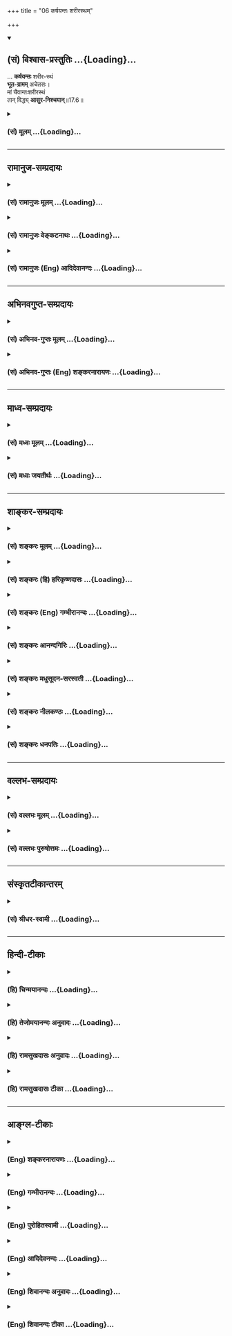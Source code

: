 +++
title = "06 कर्षयन्तः शरीरस्थम्"

+++
<div class="js_include" newlevelforh1="2" title="(सं) विश्वास-प्रस्तुतिः" unfilled url="/purANam_vaiShNavam/mahAbhAratam/06-bhIShma-parva/03-bhagavad-gItA-parva/saMskRtam/vishvAsa-prastutiH/17_shraddhA-traya-vibhA/06_karShayantaH_shar.md">
<details open><summary><h2>(सं) विश्वास-प्रस्तुतिः ...{Loading}...</h2></summary>

… **कर्षयन्तः** शरीर-स्थं  
**भूत-ग्रामम्** अचेतसः।  
मां चैवान्तःशरीरस्थं  
तान् विद्ध्य् **आसुर-निश्चयान्**॥17.6॥
</details>
</div>
<div class="js_include collapsed" newlevelforh1="3" title="(सं) मूलम्" unfilled url="/purANam_vaiShNavam/mahAbhAratam/06-bhIShma-parva/03-bhagavad-gItA-parva/saMskRtam/mUlam/17_shraddhA-traya-vibhA/06_karShayantaH_shar.md">
<details><summary><h3>(सं) मूलम् ...{Loading}...</h3></summary>

कर्षयन्तः शरीरस्थं भूतग्राममचेतसः।  
मां चैवान्तःशरीरस्थं तान्विद्ध्यासुरनिश्चयान्।।17.6।।
</details>
</div>


_________________
## रामानुज-सम्प्रदायः
<div class="js_include collapsed" newlevelforh1="3" title="(सं) रामानुजः मूलम्" unfilled url="/purANam_vaiShNavam/mahAbhAratam/06-bhIShma-parva/03-bhagavad-gItA-parva/saMskRtam/rAmAnujaH/mUlam/17_shraddhA-traya-vibhA/06_karShayantaH_shar.md">
<details><summary><h3>(सं) रामानुजः मूलम् ...{Loading}...</h3></summary>

।।17.6।।**अशास्त्रविहितम्** अति **घोरम्** अपि **तपो ये जनाः तप्यन्ते;**
प्रदर्शनार्थम् इदम्; अशास्त्रविहितं बह्वायासं यागादिकं ये कुर्वते; **ते
दम्भाहङ्कारसंयुक्ताः कामरागबलान्विताः शरीरस्थं** पृथिव्यादिभूतसमूहं
**कर्शयन्तो** मदंशभूतं जीवं **च अन्तःशरीरस्थं** कर्शयन्तो ये तप्यन्ते
यागादिकं च कुर्वते; **तान् आसुरनिश्चयान् विद्धि।  
  
असुराणां निश्चयः आसुरो निश्चयः; असुरा हि मदाज्ञाविपरीतकारिणः
मदाज्ञाविपरीतकारित्वात् तेषां सुखलवसम्बन्धो न विद्यते। अपि तु
अनर्थव्राते पतन्ति इति पूर्वम् एव उक्तम्। पतन्ति नरकेऽशुचौ (गीता 16।16)
इति।  
  
अथ प्रकृतम् एव शास्त्रीयेषु यज्ञादिषु गुणतो विशेषं प्रपञ्चयति तत्र अपि
आहारमूलत्वात् सत्त्वादिवृद्धेः; आहारत्रैविध्यं प्रथमम् उच्यते। अन्नमयं हि
सोम्य मनः (छा॰ उ॰ 6।5।4) आहारशुद्धौ सत्त्वशुद्धिः (छा॰ उ॰ 7।26।2) इति हि
श्रूयते।**

</details>
</div>
<div class="js_include collapsed" newlevelforh1="3" title="(सं) रामानुजः वेङ्कटनाथः" unfilled url="/purANam_vaiShNavam/mahAbhAratam/06-bhIShma-parva/03-bhagavad-gItA-parva/saMskRtam/rAmAnujaH/venkaTanAthaH/17_shraddhA-traya-vibhA/06_karShayantaH_shar.md">
<details><summary><h3>(सं) रामानुजः वेङ्कटनाथः ...{Loading}...</h3></summary>

।। 17.6एवमर्थात्प्रश्नस्य निषेधः कृतः अथ कण्ठोक्त्येत्यभिप्रायेणाऽऽह --
एवमिति। न स सिद्धिम् \[16।23\] इत्यादिप्रागुक्तस्मारणायन कश्चिदपि सुखलव
इत्युक्तम्। अपित्वनर्थ एवेत्यनेन पूर्वोक्तनरकपतनस्मारणम्।
प्रश्नवाक्यगतश्रद्धान्वितत्वानुभाषणविवक्षया तत्कार्यातिप्रयासज्ञापनपरो
घोरशब्द इत्यभिप्रायेणाऽऽहअतिघोरमपीति। ननुयजन्ते श्रद्धयाऽन्विताः
\[9।23\] इति यागविषये प्रश्ने तप्यन्त इति तपसोत्तरं कथं सङ्गच्छते
इत्यत्राऽऽहप्रदर्शनार्थमिदमिति। सङ्ग्राहकाकारं दर्शयन्
फलितमाहअशास्त्रविहितमिति। वेदबाह्यागमोक्तं
वैदिकमप्यनधिकारिभिर्देशकालद्रव्यक्रियादिनियमानादरेणायथानुष्ठितं
चाशास्त्रविहितम्।
दारुणपर्यायघोरशब्दाभिप्रेतमाहबह्वायासमिति। यागादिकमित्यनेन प्रश्नेऽपि
यागग्रहणं प्रदर्शनार्थमिति ज्ञापितम्। अत एव हि
प्रश्नोत्तरयोरेकविषयत्वम्। शास्त्रैरचोदितानां चोदकान्तरमुच्यते --
दम्भाहङ्कारसंयुक्ता इत्यादिना। बलमत्र कामरागयुक्तत्वादसात्त्विकम्। बलं
बलवतां चाहं कामरागविवर्जितम् \[7।11\] इति हि प्रागुक्तम्। न केवलं परत्र
नरकम् अपित्विहापि कायकर्शनमित्यभिप्रायेण
शरीरस्थभूतसमूहकर्शनोक्तिः। अन्तर्याम्यमृतः \[बृ.उ.3।7।3 -- 23\]
अनश्नन्नन्यो अभिचाकशीति \[मुं.उ.3।1।1\]न स्थानतोऽपि परस्योभयलिङ्गं
सर्वत्र हि \[ब्र.सू.3।2।11\] इत्यादिभिः परमात्मनः स्वरूपतो धर्मतो वा
कर्शनासम्भवात्। सम्भवे च शास्त्रविहितोपवासादिभिरपि प्रसङ्गाच्छरीरकर्शनेन
च शरीरिणां क्षेत्रज्ञानां ज्ञानसुखादिसङ्कोचरूपस्य कर्शनस्य
श्रुतिस्मृतिलोकसिद्धत्वात्अन्तश्शरीरस्थम् इत्यनेन
शरीरावच्छिन्नक्षेत्रज्ञत्वसूचनात्क्षेत्रज्ञं चापि मां विद्धि
\[13।3\]ममैवांशः \[15।7\] इति प्रागुक्तप्रक्रियया
सर्वशरीरकपरमात्मविशेषणांशभूतजीवविवक्षयाऽत्र मामिति निर्देश
इत्याहमदंशभूतं जीवमिति। मच्छरीरभूतजीवपीडनं मत्पीडनतुल्यमिति
दोषातिशयसूचनार्थोऽयमुपचारः। शास्त्रोल्लङ्घनेनात्मपीडनरूपमपि
पापमेषामायातमित्यभिप्रायः। यज्ञस्य स्वतो
याज्यभावनत्वाच्छास्त्रीयप्रकारविरहेऽपि नात्यन्तविकलता तपसस्तु स्वतः
सर्वकर्शनतया शास्त्रीयप्रकाराभावे भावनत्वं न स्यादिति हैतुकप्रायाणां
विभागं प्रतिक्षेप्तुमाहयागादिकं चेति। आसुरो निश्चयो येषां
तेऽत्रासुरनिश्चयाः तत्र तद्धितस्येह सम्बन्धमात्रपरतामाहअसुराणामिति।
तदभिप्रेतनिश्चयस्य विशेषं व्यञ्जयितुमाहअसुराहीति। आसुरनिश्चयत्वख्यापनं
प्रागुक्तानर्थपर्यवसानप्रकाशनायेत्याहमदाज्ञाविपरीतकारित्वादिति। आसुरनिश्चयान्
इत्येतावता कथमयमर्थः सिद्ध्येत् इत्यत्राऽऽह -- पूर्वमेवेति। ,

</details>
</div>
<div class="js_include collapsed" newlevelforh1="3" title="(सं) रामानुजः (Eng) आदिदेवानन्दः" unfilled url="/purANam_vaiShNavam/mahAbhAratam/06-bhIShma-parva/03-bhagavad-gItA-parva/saMskRtam/rAmAnujaH/english/AdidevAnandaH/17_shraddhA-traya-vibhA/06_karShayantaH_shar.md">
<details><summary><h3>(सं) रामानुजः (Eng) आदिदेवानन्दः ...{Loading}...</h3></summary>

17.5 - 17.6 'Those men who perform terrible pernances not enjoined by the Sastras' - this is illustrative of sacrifices etc., of a similar nature. Those who perform sacrifices, etc., sacrifices which are not enjoined by the Sastras and demand much exertion, those who are possessed of 'ostentation and conceit and are goaded by sensual desire,
attachment and passion' - they torture the group of elements such as earth etc., in their bodies. They also torture the individual self which is a part of Myself and is within their bodies. Those who perform such sacrifices etc., know them to be demoniacal in their resolves. The resolve of demons is demoniac resolve. The demons are those who act contrary to My ;ndments. Since they act contrary to My ;ndments, they do not have even a iota of joy, but as stated earlier, they fall a prey to a multitude of calamities. 'They fall into a foul Naraka' (16.16). Now,
Sri Krsna, resuming the subject, details the differences according to the Gunas with reference to sacrifice, etc., enjoined by the Sastras. To begin with, he describes three kinds of food, since the growth of Sattva etc., has its source in food, as Srutis declare thus: 'For my dear, the mind consists of food' (Cha. U., 6.5.4) and 'when the food is pure, the man becomes pure' (Cha. U., 7.26.2).

</details>
</div>


_________________
## अभिनवगुप्त-सम्प्रदायः
<div class="js_include collapsed" newlevelforh1="3" title="(सं) अभिनव-गुप्तः मूलम्" unfilled url="/purANam_vaiShNavam/mahAbhAratam/06-bhIShma-parva/03-bhagavad-gItA-parva/saMskRtam/abhinava-guptaH/mUlam/17_shraddhA-traya-vibhA/06_karShayantaH_shar.md">
<details><summary><h3>(सं) अभिनव-गुप्तः मूलम् ...{Loading}...</h3></summary>

।।17.4 -- 17.6।। यजन्त इत्यादि आसुरनिश्चयानित्यन्तम्। अचेतनम्
अविवेकित्त्वात्। मां च कर्शयन्तः शास्त्रार्थननुष्ठानात्। अत एव ते
स्वबुद्धिविरचितां +++(N स्वबुद्धिविचारिताम् )+++ तपश्चर्यां कुर्वणाः प्रत्युत
तामसाः।

</details>
</div>
<div class="js_include collapsed" newlevelforh1="3" title="(सं) अभिनव-गुप्तः (Eng) शङ्करनारायणः" unfilled url="/purANam_vaiShNavam/mahAbhAratam/06-bhIShma-parva/03-bhagavad-gItA-parva/saMskRtam/abhinava-guptaH/english/shankaranArAyaNaH/17_shraddhA-traya-vibhA/06_karShayantaH_shar.md">
<details><summary><h3>(सं) अभिनव-गुप्तः (Eng) शङ्करनारायणः ...{Loading}...</h3></summary>

17.4-6 Yajante etc., upto asura-niscayan. Unintelligently : i.e. due to
their lack of discrimination. Emaciating Me too : Because they do not
follow the purport of the scriptures. That is why they undertake
practising austerities invented by their own intellect and they are
rather men of the Tamas (Strand). Like faith, the food also is of three
types, differentiated by the Sattva etc., so are the sacrifice,
austerity and charity. That is being detailed as :

</details>
</div>


_________________
## माध्व-सम्प्रदायः
<div class="js_include collapsed" newlevelforh1="3" title="(सं) मध्वः मूलम्" unfilled url="/purANam_vaiShNavam/mahAbhAratam/06-bhIShma-parva/03-bhagavad-gItA-parva/saMskRtam/madhvaH/mUlam/17_shraddhA-traya-vibhA/06_karShayantaH_shar.md">
<details><summary><h3>(सं) मध्वः मूलम् ...{Loading}...</h3></summary>

।।17.6।। भगवत्कर्शनं नामाल्पदृष्टिरेव यो वै महान्तं परमं पुमांसं नैवं
द्रष्टा कर्शकः सोऽतिपापी इत्यनभिम्लानश्रुतिः। आसुरो निश्चयो येषां त
आसुरनिश्चयाः। देवास्तु सात्त्विकाः प्रोक्ता दैत्या राजसतामसाः
इत्याग्निवेश्यश्रुतिः।

</details>
</div>
<div class="js_include collapsed" newlevelforh1="3" title="(सं) मध्वः जयतीर्थः" unfilled url="/purANam_vaiShNavam/mahAbhAratam/06-bhIShma-parva/03-bhagavad-gItA-parva/saMskRtam/madhvaH/jayatIrthaH/17_shraddhA-traya-vibhA/06_karShayantaH_shar.md">
<details><summary><h3>(सं) मध्वः जयतीर्थः ...{Loading}...</h3></summary>

।।17.6।। ननु निर्विकारस्य भगवतः कथं मां चैवान्तश्शरीरस्थं कर्शयन्तः इति
कर्शनमुच्यत इत्यत आह -- **भगवदि**ति। प्रातिपदिकाद्धात्वर्थे बहुलम् इति
वचनात् दृष्टिरपि णेरर्थ इति भावः। मां चैव जीवरूपेणान्तश्शरीरस्थमिति
व्याख्यानं तु सम्यग्व्याख्यानेनैव परास्तम् जीवरूपत्वदर्शनस्यैव
कृशीकरणत्वात्। मदनुशासनाकरणमेव मत्कर्शनमिति
व्याख्याननिरासार्थमेवेत्युक्तं अशाब्दत्वात्। उक्तव्याख्याने
श्रुतिसम्मतिं चाह -- **य** इति। नैवं महत्त्वविरुद्धम्। द्रष्टेति
तृन्नन्तम्। कर्शकस्तस्योच्यत इति शेषः। कर्मधारयत्वशङ्कानिरासार्थमाह --
**आसुर** इति। निश्चयः श्रद्धा। कर्मधारयपक्षे हि सामानाधिकरण्यं गौणमिति
कल्प्यम् मत्वर्थीयप्रत्ययो वा तथा च गौरवमिति भावः। ननु
प्रकरणात्तामसनिश्चयानिति वक्तव्यम्; आसुरनिश्चयानिति कथमुक्तं इत्यत आह --
**देवास्त्वि**ति। सात्त्विका देवाः देवपर्यायवाच्याः प्रोक्ताः।
राजसास्तामसाश्च दैत्याः दैत्यपर्यायवाच्याः प्रोक्ता इत्यर्थः।

</details>
</div>


_________________
## शाङ्कर-सम्प्रदायः
<div class="js_include collapsed" newlevelforh1="3" title="(सं) शङ्करः मूलम्" unfilled url="/purANam_vaiShNavam/mahAbhAratam/06-bhIShma-parva/03-bhagavad-gItA-parva/saMskRtam/shankaraH/mUlam/17_shraddhA-traya-vibhA/06_karShayantaH_shar.md">
<details><summary><h3>(सं) शङ्करः मूलम् ...{Loading}...</h3></summary>

।।17.6।। --,**कर्शयन्तः** कृशीकुर्वन्तः **शरीरस्थं भूतग्रामं**
करणसमुदायम् **अचेतसः** अविवेकिनः **मां चैव**
तत्कर्मबुद्धिसाक्षिभूतम्,**अन्तःशरीरस्थं** नारायणं कर्शयन्तः;
मदनुशासनाकरणमेव मत्कर्शनम्; **तान् विद्धि आसुरनिश्चयान्** आसुरो निश्चयो
येषां ते आसुरनिश्चयाः तान् परिहरणार्थं विद्धि इति उपदेशः।। आहाराणां च
रस्यस्निग्धादिवर्गत्रयरूपेण भिन्नानां यथाक्रमं
सात्त्विकराजसतामसपुरुषप्रियत्वदर्शनम् इह क्रियते रस्यस्निग्धादिषु
आहारविशेषेषु आत्मनः प्रीत्यतिरेकेण लिङ्गेन सात्त्विकत्वं राजसत्वं
तामसत्वं च बुद्ध्वा रजस्तमोलिङ्गानाम् आहाराणां परिवर्जनार्थं
सत्त्वलिङ्गानां च उपादानार्थम्। तथा यज्ञादीनामपि सत्त्वादिगुणभेदेन
त्रिविधत्वप्रतिपादनम् इह राजसतामसान् बुद्ध्वा कथं नु नाम परित्यजेत्;
सात्त्विकानेव अनुतिष्ठेत् इत्येवमर्थम्। आह --,

</details>
</div>
<div class="js_include collapsed" newlevelforh1="3" title="(सं) शङ्करः (हि) हरिकृष्णदासः" unfilled url="/purANam_vaiShNavam/mahAbhAratam/06-bhIShma-parva/03-bhagavad-gItA-parva/saMskRtam/shankaraH/hindI/harikRShNadAsaH/17_shraddhA-traya-vibhA/06_karShayantaH_shar.md">
<details><summary><h3>(सं) शङ्करः (हि) हरिकृष्णदासः ...{Loading}...</h3></summary>

।।17.6।। वे अविवेकी मनुष्य; शरीरमें स्थित इन्द्रियादि करणोंके रूपमें
परिणत भूतसमुदायको और शरीरके भीतर अन्तरात्मारूपसे स्थित; उनके कर्म और
बुद्धिके साक्षी; मुझ ईश्वरको भी; कृश ( तंग ) करते हुए -- मेरी आज्ञाको न
मानना ही मुझे कृश करना है; इस प्रकार मुझे कृश करते हुए ( घोर तप करते हैं
) उनको तू आसुरी निश्चयवाले जान। जिनका असुरोंकासा निश्चय हो; वे आसुरी
निश्चयवाले कहलाते हैं। उनका सङ्ग त्याग करनेके लिये तू उनको जान; यह उपदेश
है।

</details>
</div>
<div class="js_include collapsed" newlevelforh1="3" title="(सं) शङ्करः (Eng) गम्भीरानन्दः" unfilled url="/purANam_vaiShNavam/mahAbhAratam/06-bhIShma-parva/03-bhagavad-gItA-parva/saMskRtam/shankaraH/english/gambhIrAnandaH/17_shraddhA-traya-vibhA/06_karShayantaH_shar.md">
<details><summary><h3>(सं) शङ्करः (Eng) गम्भीरानन्दः ...{Loading}...</h3></summary>

17.6 (And who,) acetasah, being non-discriminating; karsayantah,
torture; bhuta-gramam, all the organs; sarirastham, in the body, ca, as
also; torture eva, even; mam, Me; antah-sarira-stham, who reside in the
body as the witness of its actions and intellect-non-adherence to My
injunctions itself is 'torturing Me'; viddhi, know; tan, them;
asura-niscayan, as possessed of demoniacal convictions. Know them so
that they may be avoided. This is an instruction. The liking of persons
possessing the alities of sattva, rajas and tamas for foods that are
divided into three groups, viz succulent, oleaginous, etc., is
respectively being shown here so that, by knowing the presence of the
alities of sattva, rajas and tamas (in oneself) from the indications of
the degree of one's preference for particular foods as are succulent,
oleaginous, etc., one may avoid foods having the characteristics of
rajas and tamas, and accept food with the characteristics of sattva.
Similarly, sacrifices etc. also are being explained here under three
categories according to the distinguishing ality of sattva etc. So that
one may reject those known to be born of rajas and tamas, and undertake
only those born of sattva.

</details>
</div>
<div class="js_include collapsed" newlevelforh1="3" title="(सं) शङ्करः आनन्दगिरिः" unfilled url="/purANam_vaiShNavam/mahAbhAratam/06-bhIShma-parva/03-bhagavad-gItA-parva/saMskRtam/shankaraH/AnandagiriH/17_shraddhA-traya-vibhA/06_karShayantaH_shar.md">
<details><summary><h3>(सं) शङ्करः आनन्दगिरिः ...{Loading}...</h3></summary>

।।17.6।। रजोनिष्ठान्प्राधान्येन प्रदर्श्य तमोनिष्ठान्प्राधान्येन दर्शयति
-- **कर्शयन्त इति।** कथं शरीरादिसाक्षिणमीश्वरं प्रति कृशीकरणं प्राणिनां
प्रकल्प्यते तत्राह -- **मदनुशासनेति।** तेषां विपर्यासनिश्चयवतां
परिज्ञानं कुत्रोपयुज्यते तत्राह -- **परिहरणार्थमिति।**

</details>
</div>
<div class="js_include collapsed" newlevelforh1="3" title="(सं) शङ्करः मधुसूदन-सरस्वती" unfilled url="/purANam_vaiShNavam/mahAbhAratam/06-bhIShma-parva/03-bhagavad-gItA-parva/saMskRtam/shankaraH/madhusUdana-sarasvatI/17_shraddhA-traya-vibhA/06_karShayantaH_shar.md">
<details><summary><h3>(सं) शङ्करः मधुसूदन-सरस्वती ...{Loading}...</h3></summary>

।।17.5 -- 17.6।। एवमनादृतशास्त्राणां सत्त्वादिनिष्ठा कार्यतो निर्णीता।
तत्र केचिद्राजसतामसा अपि प्राग्भवीयपुण्यपरिपाकात्सात्त्विका भूत्वा
शास्त्रीयसाधनेऽधिक्रियन्ते। ये तु दुराग्रहेण
दुर्दैवपरिपाकप्राप्तदुर्जनसङ्गादिदोषेण च राजसतामसतां न मुञ्चन्ति ते
शास्त्रीयमार्गाद्भ्रष्टा असन्मार्गानुसरणेनेह लोके परत्र च दुःखभागिन
एवेत्याह द्वाभ्याम् -- अशास्त्रेत्यादिना। अशास्त्रविहितं शास्त्रेण वेदेन
प्रत्यक्षेणानुमितेन वा न विहितं अशास्त्रेण बुद्धाद्यागमेन बोधितं वा घोरं
परस्यात्मनः पीडाकरं तपस्तप्तशिलारोहणादि तप्यन्ते कुर्वन्ति ये जनाः।
दम्भो धार्मिकत्वख्यापनं; अहंकारोऽहमेव श्रेष्ठ इति दुरभिमानस्ताभ्यां
सम्यग्युक्ताः। योगस्य सम्यक्त्वमनायासेन योगजननासामर्थ्यं कामे
काम्यमानविषये यो रागस्तन्निमित्तं बलमत्युग्रदुःखसहनसामर्थ्यं
तेनान्विताः। कामो विषयेऽभिलाषः; रागः सदा तदभिनिविष्टत्वरूपोऽभिष्वङ्गः।
बलमवश्यमिदं साधयिष्यामीत्याग्रहस्तैरन्विता इति वा। अतएव च
बलवद्दुःखदर्शनेऽप्यनिवर्तमानाः कर्शयन्तः कृशीकुर्वन्तो वृथोपवासादिना
शरीरस्थं भूतग्रामं देहेन्द्रियसङ्घाताकारेण परिणतं पृथिव्यादिभूतसमुदायं
अचेतसो विवेकशून्याः मां चान्तःशरीरस्थं भोक्तृरूपेण स्थितं भोग्यस्य
शरीरस्य कृशीकरणेन कृशीकुर्वन्त एव मामन्तर्यामित्वेन शरीरान्तःस्थितं
बुद्धितद्वृत्तिसाक्षिभूतमीश्वरमाज्ञालङ्घनेन कर्शयन्त इति वा।
तानैहिकसर्वभोगविमुखान् परत्र चाधमगतिभागिनः
सर्वपुरुषार्थभ्रष्टानासुरनिश्चयानासुरो विपर्यासरूपो वेदार्थविरोधी
निश्चयो येषां तान् मनुष्यत्वेन
प्रतीयमानानप्यसुरकार्यकारित्वादसुरान्विद्धि जानीहि। परिहरणाय
निश्चयस्यासुरत्वात्तत्पूर्विकाणां
सर्वासामन्तःकरणवृत्तीनामासुरत्वमसुरत्वजातिरहितानां च मनुष्याणां
कर्मणैवासुरत्वात्तानसुरान्विद्धीति साक्षान्नोक्तमिति च द्रष्टव्यम्।

</details>
</div>
<div class="js_include collapsed" newlevelforh1="3" title="(सं) शङ्करः नीलकण्ठः" unfilled url="/purANam_vaiShNavam/mahAbhAratam/06-bhIShma-parva/03-bhagavad-gItA-parva/saMskRtam/shankaraH/nIlakaNThaH/17_shraddhA-traya-vibhA/06_karShayantaH_shar.md">
<details><summary><h3>(सं) शङ्करः नीलकण्ठः ...{Loading}...</h3></summary>

।।17.6।। कर्शयन्तः कृशं कुर्वन्तः। भूतग्रामं करणसमूहम्। अचेतसो मूढाः। मां
चान्तःशरीरस्थं भोक्तृरूपेण शरीरान्तःस्थं मां परमेश्वरं वा भोग्यस्य
शरीरस्य कृशीकरणेन मदाज्ञालङ्घनेन वा कृशीकुर्वन्तः
तान्विद्ध्यासुरनिश्चयान्।

</details>
</div>
<div class="js_include collapsed" newlevelforh1="3" title="(सं) शङ्करः धनपतिः" unfilled url="/purANam_vaiShNavam/mahAbhAratam/06-bhIShma-parva/03-bhagavad-gItA-parva/saMskRtam/shankaraH/dhanapatiH/17_shraddhA-traya-vibhA/06_karShayantaH_shar.md">
<details><summary><h3>(सं) शङ्करः धनपतिः ...{Loading}...</h3></summary>

।।17.6।। रजोनिष्टान्प्राधान्येन प्रदर्शय तमोनिष्टान्प्राधान्येन विशिनष्टि
-- कर्शयन्त इति। शरीरस्थं भूतग्रामं करणसमुदायरुपेण परिणतं कर्शयन्तः
कृशीकुर्वन्तः यतोऽचेतसोऽविवेकिनो मूढाः मां चैव
तत्कर्मबुद्धिसाक्षिभूतमन्तःशरीरस्थं कर्शयन्तो मदनुशासनातिक्रमणं
कुर्वन्तो भोक्तृरुपेणान्तःशरीरस्थम्। भोग्यस्य शरीरस्य कर्शनेन
कृशीकुर्वन्त इति तु भोग्यस्य कृशीकरणेनापि निरवयवस्य भोक्तुः वास्तवं
कार्श्यं न संभवतीत्यभिप्रेत्याचार्यैः नोक्तम्। य एवंविधास्तान् आसुरो
निश्चयो येषां ते आसुरनिश्चयाः तान्परिहरणार्थं विद्धि विजानीहीति
करुणानिधिर्भगवानुपदिशति।

</details>
</div>


_________________
## वल्लभ-सम्प्रदायः
<div class="js_include collapsed" newlevelforh1="3" title="(सं) वल्लभः मूलम्" unfilled url="/purANam_vaiShNavam/mahAbhAratam/06-bhIShma-parva/03-bhagavad-gItA-parva/saMskRtam/vallabhaH/mUlam/17_shraddhA-traya-vibhA/06_karShayantaH_shar.md">
<details><summary><h3>(सं) वल्लभः मूलम् ...{Loading}...</h3></summary>

।।17.6।। एवं च कर्षयन्त इति। कृशं कुर्वन्तो मां च
मदाज्ञोल्लङ्घनतोऽन्तश्शरीरस्थं अन्तर्यामिस्वरूपं कर्षयन्तो
विदूरयन्तस्तान्निश्चयेनासुरान्विद्धीति। परनिपात ऐच्छिकः। आसुरो निश्चयो
येषां तानिति वा।

</details>
</div>
<div class="js_include collapsed" newlevelforh1="3" title="(सं) वल्लभः पुरुषोत्तमः" unfilled url="/purANam_vaiShNavam/mahAbhAratam/06-bhIShma-parva/03-bhagavad-gItA-parva/saMskRtam/vallabhaH/puruShottamaH/17_shraddhA-traya-vibhA/06_karShayantaH_shar.md">
<details><summary><h3>(सं) वल्लभः पुरुषोत्तमः ...{Loading}...</h3></summary>

  
  
।।17.6।। किञ्च -- कर्षयन्त इति। भूतग्रामं पृथिव्यादिसमूहं शरीरस्थं
भगवत्क्रीडार्थमास्थितं देहे कर्षयन्तः भगवत्तोषादिरहितवृथोपवासादिभिः कृशं
कुर्वन्तः; अचेतसः ज्ञानशून्याः मां च स्वलीलार्थं प्रेरकत्वेन
अन्तश्शरीरस्थं शरीरमध्ये स्थितं भजनादिरूपमदाज्ञोल्लङ्घनेन मदंशं
कर्षयन्तः क्लेशयन्तः पूर्वोक्तरीत्या ये तपः कुर्वन्ति तान् आसुरनिश्चयान्
आसुरो मत्प्रतिपक्षरूपो निश्चयो येषां तादृशान् विद्धि जानीहि। एतेन ये
मत्सम्बन्धरहिततपस्यादिधर्मानपि कुर्वन्ति ते त्याज्या एवेति ज्ञापितम्।  
  

</details>
</div>


_________________
## संस्कृतटीकान्तरम्
<div class="js_include collapsed" newlevelforh1="3" title="(सं) श्रीधर-स्वामी" unfilled url="/purANam_vaiShNavam/mahAbhAratam/06-bhIShma-parva/03-bhagavad-gItA-parva/saMskRtam/shrIdhara-svAmI/17_shraddhA-traya-vibhA/06_karShayantaH_shar.md">
<details><summary><h3>(सं) श्रीधर-स्वामी ...{Loading}...</h3></summary>

।।17.6।। किंच **-- कर्शयन्त इति।** शरीरस्थं प्रारम्भकत्वेन देहे स्थितं
भूतानां पृथिव्यादीनां ग्रामं समूहं कर्शयन्तः वृथैवोपवासादिभिः कृशं
कुर्वन्तोऽचेतसोऽविवेकिनः मां च अन्तर्यामितया अन्तःशरीरस्थं देहमध्ये
स्थितं मदाज्ञालङ्घनेनैव कर्शयन्तः सन्त एवं ये तपश्चरन्ति
तानासुरनिश्चयानासुरोऽतिक्रूरो निश्चयो येषां तान् विद्धि।

</details>
</div>


_________________
## हिन्दी-टीकाः
<div class="js_include collapsed" newlevelforh1="3" title="(हि) चिन्मयानन्दः" unfilled url="/purANam_vaiShNavam/mahAbhAratam/06-bhIShma-parva/03-bhagavad-gItA-parva/hindI/chinmayAnandaH/17_shraddhA-traya-vibhA/06_karShayantaH_shar.md">
<details><summary><h3>(हि) चिन्मयानन्दः ...{Loading}...</h3></summary>

।।17.6।। साधक का अत्युत्साह केवल शारीरिक थकान और मानसिक अवसाद को ही
उत्पन्न कर सकता है। केवल धर्म के नाम पर अविवेकपूर्ण साधना करने से किसी
प्रकार का आध्यत्मिक विकास नहीं हो सकता। बहुसंख्यक साधकगण अपनी क्षमताओं
का दुरुपयोग करके व्यर्थ में कष्ट पाते हैं। इसलिए; भगवान् श्रीकृष्ण यहाँ
ऐसे अविवेकी साधकों का चित्रण कर उनकी मूढ़ साधना का उपहास करते हैं। यह
सत्य है कि शास्त्रों में स्थूलकाय अथवा देहासक्त व्यक्तियों के लिए कुछ
अवधि पर्यन्त शारीरिक तपाचरण की साधना का उपदेश दिया गया है; परन्तु उससे
यह निष्कर्ष निकालना त्रुटिपूर्ण होगा कि यह तप ही एकमात्र साधन है तथा
केवल उसी के अनुष्ठान से आन्तरिक विकास भी हो सकता है। तपश्चर्या भी
विवेकपूर्ण होनी चाहिए इसलिए धर्मशास्त्रों के विधानों के विरुद्ध उनका
आचरण नहीं करना चाहिए। कुछ लोग केवल प्रदर्शन के लिए तप करते हैं। दम्भ और
अहंकार से युक्त लोग वास्तविक तप के अधिकारी नहीं होते हैं। उसी प्रकार जिन
लोगों के मन में विषयों की कामना और आसक्ति दृढ़ होती है; वे भी मानसिक रूप
से तपश्चर्या के योग्य नहीं होते। यदि ऐसे लोग अपने तप के फलस्वरूप कुछ
शक्ति प्राप्त भी कर लेते हैं; तो भी अन्तकरण की अशुद्धि के कारण वे उन
शक्तियों का दुरुपयोग ही करते हैं। पुराणों में वर्णित हिरण्यकश्यपादि के
चरित्र इस तथ्य को प्रमाणित करते हैं। इस प्रकार शास्त्रविधि की उपेक्षा
करके तप करने वाले तपस्वी लोग आसुरी श्रेणी में ही गिने जाते हैं। ऐसे
अविवेकी जन घोर तप के द्वारा न केवल अपने शरीर को पीड़ा पहुँचाते हैं; वरन्
मुझ दिव्य अन्तर्यामी को भी कष्ट देते हैं। इसका आशय यह है कि ऐसे साधकों
के हृदय में आत्मचैतन्य अपने पूर्ण वैभव एवं सौन्दर्य के साथ व्यक्त नहीं
हो पाता। घोर कष्टदायक तप मूढ़ता का लक्षण है; जिसकी यहाँ निन्दा की गई है।
विवेकपूर्ण संयम तप कहलाता है; न कि निर्मम शारीरिक पीड़ा भगवान् आगे कहते
हैं

</details>
</div>
<div class="js_include collapsed" newlevelforh1="3" title="(हि) तेजोमयानन्दः अनुवादः" unfilled url="/purANam_vaiShNavam/mahAbhAratam/06-bhIShma-parva/03-bhagavad-gItA-parva/hindI/tejomayAnandaH/anuvAdaH/17_shraddhA-traya-vibhA/06_karShayantaH_shar.md">
<details><summary><h3>(हि) तेजोमयानन्दः अनुवादः ...{Loading}...</h3></summary>

।।17.6।। और शरीरस्थ भूतसमुदाय को तथा मुझ अन्तर्यामी को भी कृश करने वाले
अर्थात् कष्ट पहुँचाने वाले जो अविवेकी लोग हैं, उन्हें तुम आसुरी निश्चय
वाले जानो।।

</details>
</div>
<div class="js_include collapsed" newlevelforh1="3" title="(हि) रामसुखदासः अनुवादः" unfilled url="/purANam_vaiShNavam/mahAbhAratam/06-bhIShma-parva/03-bhagavad-gItA-parva/hindI/rAmasukhadAsaH/anuvAdaH/17_shraddhA-traya-vibhA/06_karShayantaH_shar.md">
<details><summary><h3>(हि) रामसुखदासः अनुवादः ...{Loading}...</h3></summary>

।।17.6।। जो मनुष्य शास्त्रविधिसे रहित घोर तप करते हैं; जो दम्भ और
अहङ्कारसे अच्छी तरह युक्त हैं; जो भोग-पदार्थ, आसक्ति और हठसे युक्त हैं;
जो शरीरमें स्थित पाँच भूतोंको अर्थात् पाञ्चभौतिक शरीरको तथा अन्तःकरणमें
स्थित मुझ परमात्माको भी कृश करनेवाले हैं उन अज्ञानियोंको तू आसुर
निश्चयवाले (आसुरी सम्पदावाले) समझ।

</details>
</div>
<div class="js_include collapsed" newlevelforh1="3" title="(हि) रामसुखदासः टीका" unfilled url="/purANam_vaiShNavam/mahAbhAratam/06-bhIShma-parva/03-bhagavad-gItA-parva/hindI/rAmasukhadAsaH/TIkA/17_shraddhA-traya-vibhA/06_karShayantaH_shar.md">
<details><summary><h3>(हि) रामसुखदासः टीका ...{Loading}...</h3></summary>

।।17.6।।***व्याख्या --***  **अशास्त्रविहितं घोरं तप्यन्ते ये तपो जनाः
--** शास्त्रमें जिसका विधान नहीं है; प्रत्युत निषेध है; ऐसे घोर तपको
करनेमें उनकी रुचि होती है अर्थात् उनकी रुचि सदा शास्त्रसे विपरीत ही होती
है। कारण कि तामसी बुद्धि (गीता 18। 32) होनेसे वे स्वयं तो शास्त्रोंको
जानते नहीं और दूसरा कोई बता भी दे तो वे न उसको मानना चाहते हैं तथा न
वैसा करना ही चाहते हैं।**दम्भाहंकारसंयुक्ताः --** उनके भीतर यह बात गहरी
बैठी हुई रहती है कि आज संसारमें जितने भजन; ध्यान; स्वाध्याय आदि करते
हैं; वे सब दम्भ करते हैं; दम्भके बिना दूसरा कुछ है ही नहीं। अतः वे खुद
भी दम्भ करते हैं। उनके भीतर अपनी बुद्धिमानीका; चतुराईका; जानकारीका
अभिमान रहता है कि हम बड़े जानकार आदमी हैं हम लोगोंको समझा सकते हैं; उनको
रास्तेपर ला सकते हैं हम शास्त्रोंकी बातें क्यों सुनें हम कोई कम जानते
हैं क्या हमारी बातें सुनो तो तुम्हारेको पता चले
आदिआदि।**कामरागबलान्विताः --** काम शब्द भोगपदार्थोंका वाचक है। उन
पदार्थोंमें रँग जाना; तल्लीन हो जाना; एकरस हो जाना राग है और उनको
प्राप्त करनेका अथवा उनको बनाये रखनेका जो हठ; दुराग्रह है; वह बल है। इनसे
वे सदा युक्त रहते हैं। उन आसुर स्वभाववाले लोगोंमें यह भाव रहता है कि
मनुष्यशरीर पाकर इन भोगोंको नहीं भोगा तो मनुष्यशरीर पशुकी तरह ही है।
सांसारिक भोगसामग्रीको मनुष्यने प्राप्त नहीं किया; तो फिर उसने क्या किया
मनुष्यशरीर पाकर मनचाही भोगसामग्री नहीं मिली; तो फिर उसका जीवन ही व्यर्थ
है; आदिआदि। इस प्रकार वे प्राप्त सामग्रीको भोगनेमें सदा तल्लीन रहते हैं
और धनसम्पत्ति आदि भोगसामग्रीको प्राप्त करनेके लिये हठपूर्वक; जिदसे तप
किया करते हैं।**कर्शयन्तः शरीरस्थं भूतग्रामम् --** वे शरीरमें स्थित पाँच
भूतों(पृथ्वी; जल; तेज; वायु और आकाश) को कृश करते हैं; शरीरको सुखाते हैं
और इसीको तप समझते हैं। शरीरको कष्ट दिये बिना तप नहीं होता -- ऐसी उनकी
स्वाभाविक धारणा रहती है। आगे चौदहवें; पन्द्रहवें और सोलहवें श्लोकमें जहाँ
शरीर; वाणी और मनके तपका वर्णन हुआ है; वहाँ शरीरको कष्ट देनकी बात नहीं
है। वह तप बड़ी शान्तिसे होता है। परन्तु यहाँ जिस तपकी बात है; वह
शास्त्रविरुद्ध घोर तप है और अविधिपूर्वक शरीरको कष्ट देकर किया जाता
है।**मां चैवान्तःशरीरस्थम् --** भगवान् कहते हैं कि ऐसे लोग अन्तःकरणमें
स्थित मुझ परमात्माको भी कृश करते हैं; दुःख देते हैं। कैसे वे मेरी आज्ञा;
मेरे मतके अनुसार नहीं चलते; प्रत्युत उसके विपरीत चलते हैं। अर्जुनने पूछा
था कि वे कौनसी निष्ठावाले हैं -- सात्त्विक हैं कि राजसतामस
दैवीसम्पत्तिवाले हैं कि आसुरीसम्पत्तिवाले तो भगवान् कहते हैं कि उनको
आसुर निश्चयवाले समझो -- **तान्विद्धि आसुरनिश्चयान्।** यहाँ
**आसुरनिश्चयान्** पद सामान्य आसुरीसम्पत्तिवालोंका वाचक नहीं है; प्रत्युत
उनमें भी जो अत्यन्तनीच -- विशेष नास्तिक हैं; उनका वाचक है।  
  
**विशेष बात**  
  
चौथे श्लोकमें शास्त्रविधिको न जाननेवाले श्रद्धायुक्त मनुष्योंके द्वारा
किये जानेवाले पूजनके लिये **यजन्ते** पद आया है परन्तु यहाँ शास्त्रविधिका
त्याग करनेवाले श्रद्धारहित मनुष्योंके द्वारा किये जानेवाले पूजनके लिये
**तप्यन्ते** पद आया है। इसका कारण यह है कि आसुर निश्चयवाले मनुष्योंकी तप
करनेमें ही पूज्यबुद्धि होती है -- तप ही उनका यज्ञ होता है और वे मनगढ़ंत
रीतिसे शरीरको कष्ट देनेको ही तप मानते हैं। उनके,तपका लक्षण है -- शरीरको
सुखाना; कष्ट देना। वे तपको बहुत महत्त्व देते हैं; उसे बहुत अच्छा मानते
हैं परन्तु भगवान्को; शास्त्रको नहीं मानते। तप भी वही करते हैं; जो
शास्त्रके विरुद्ध है। बहुत ज्यादा भूखे रहना; काँटोंपर सोना; उलटे लटकना;
एक पैरसे खड़े होना; शास्त्राज्ञासे विरुद्ध अग्नि तपना; अपने शरीर; मन;
इन्द्रियोंको किसी तरह कष्ट पहुँचाना आदि -- ये सब आसुर निश्चयवालोंके तप
होते हैं। सोलहवें अध्यायके तेईसवें श्लोकमें शास्त्रविधिको जानते हुए भी
उसकी उपक्षा करके दानसेवा; उपकार आदि शुभकर्मोंको करनेकी बात आयी है; जो
इतनी बुरी नहीं है क्योंकि उनके दान आदि कर्म शास्त्रविधियुक्त तो नहीं
हैं; पर शास्त्रनिषिद्ध भी नहीं हैं। परन्तु यहाँ जो शास्त्रोंमें विहित
नहीं हैं; उनको ही श्रेष्ठ मानकर मनमाने ढंगसे विपरीत कर्म करनेकी बात है।
दोनोंमें फरक क्या हुआ तेईसवें श्लोकमें कहे लोगोंको सिद्धि; सुख और परमगति
नहीं मिलेगी अर्थात् उनके नाममात्रके शुभकर्मोंका पूरा फल नहीं मिलेगा।
परन्तु यहाँ कहे लोगोंको तो नीच योनियों तथा नरकोंकी प्राप्ति होगी क्योंकि
इनमें दम्भ; अभिमान आदि हैं। ये शास्त्रोंको मानते भी नहीं; सुनते भी नहीं
और कोई सुनाना चाहे तो सुनना चाहते भी नहीं। सोलहवें अध्यायके तेईसवें
श्लोकमें शास्त्रका उपेक्षापूर्वक त्याग है; इसी अध्यायके पहले श्लोकमें
शास्त्रका अज्ञतापूर्वक त्याग है और यहाँ शास्त्रका विरोधपूर्वक त्याग है।
आगे तामस यज्ञादिमें भी शास्त्रकी उपेक्षा है। परन्तु यहाँ श्रद्धा;
शास्त्रविधि; प्राणिसमुदाय और भगवान् -- इन चारोंके साथ विरोध है। ऐसा
विरोध दूसरी जगह आये राजसीतामसी वर्णनमें नहीं है।  
  
***सम्बन्ध --***  अगर कोई मनुष्य किसी प्रकार भी यजन न करे; तो उसकी
श्रद्धा कैसे पहचानी जायगी -- इसे बतानेके लिये भगवान् आहारकी रुचिसे
आहारीकी निष्ठाकी पहचानका प्रकरण आरम्भ करते हैं।

</details>
</div>


_________________
## आङ्ग्ल-टीकाः
<div class="js_include collapsed" newlevelforh1="3" title="(Eng) शङ्करनारायणः" unfilled url="/purANam_vaiShNavam/mahAbhAratam/06-bhIShma-parva/03-bhagavad-gItA-parva/english/shankaranArAyaNaH/17_shraddhA-traya-vibhA/06_karShayantaH_shar.md">
<details><summary><h3>(Eng) शङ्करनारायणः ...{Loading}...</h3></summary>

17.6. Who emaciate unintelligently the conglamoration of elements in their physic and emaciate Me too, dwelling within the physic-know them to be of a demoniac resolve.

</details>
</div>
<div class="js_include collapsed" newlevelforh1="3" title="(Eng) गम्भीरानन्दः" unfilled url="/purANam_vaiShNavam/mahAbhAratam/06-bhIShma-parva/03-bhagavad-gItA-parva/english/gambhIrAnandaH/17_shraddhA-traya-vibhA/06_karShayantaH_shar.md">
<details><summary><h3>(Eng) गम्भीरानन्दः ...{Loading}...</h3></summary>

17.6 (And who,) being non-discriminating, torture, all the organs in the body as also even Me who reside in the body,-know them as possessed of demoniacal conviction.

</details>
</div>
<div class="js_include collapsed" newlevelforh1="3" title="(Eng) पुरोहितस्वामी" unfilled url="/purANam_vaiShNavam/mahAbhAratam/06-bhIShma-parva/03-bhagavad-gItA-parva/english/purohitasvAmI/17_shraddhA-traya-vibhA/06_karShayantaH_shar.md">
<details><summary><h3>(Eng) पुरोहितस्वामी ...{Loading}...</h3></summary>

17.6 They are ignorant. They torment the organs of the body; and they harass Me also, Who lives within. Know that they are devoted to evil.

</details>
</div>
<div class="js_include collapsed" newlevelforh1="3" title="(Eng) आदिदेवनन्दः" unfilled url="/purANam_vaiShNavam/mahAbhAratam/06-bhIShma-parva/03-bhagavad-gItA-parva/english/AdidevanandaH/17_shraddhA-traya-vibhA/06_karShayantaH_shar.md">
<details><summary><h3>(Eng) आदिदेवनन्दः ...{Loading}...</h3></summary>

17.6 These foolish men, torturing the group of elements in their bodies and Me also who dwell within the body - know them to be demoniacal in their resolves.

</details>
</div>
<div class="js_include collapsed" newlevelforh1="3" title="(Eng) शिवानन्दः अनुवादः" unfilled url="/purANam_vaiShNavam/mahAbhAratam/06-bhIShma-parva/03-bhagavad-gItA-parva/english/shivAnandaH/anuvAdaH/17_shraddhA-traya-vibhA/06_karShayantaH_shar.md">
<details><summary><h3>(Eng) शिवानन्दः अनुवादः ...{Loading}...</h3></summary>

17.6 Senseless, torturing all the elements in the body and Me also, Who dwell in the body, know thou these to be of demonical resolves.

</details>
</div>
<div class="js_include collapsed" newlevelforh1="3" title="(Eng) शिवानन्दः टीका" unfilled url="/purANam_vaiShNavam/mahAbhAratam/06-bhIShma-parva/03-bhagavad-gItA-parva/english/shivAnandaH/TIkA/17_shraddhA-traya-vibhA/06_karShayantaH_shar.md">
<details><summary><h3>(Eng) शिवानन्दः टीका ...{Loading}...</h3></summary>

17.6 कर्षयन्तः torturing; शरीरस्थम् dwelling in the body; भूतग्रामम् all the elements; अचेतसः senseless; माम् Me; च and; एव even; अन्तःशरीरस्थम्
who dwells in the body within; तान् them; विद्धि know; आसुरनिश्चयान् to be of demoniac resolves.Commentary Bhutagramam The aggregate of all the elements composing the body.Elements Organs.Mam Me Vaasudeva; the witness of their thoughts and deeds.He who thus tortures Me disregards My teachings entirely.Achetasah Senseless; unintelligent; having no discrimination.

</details>
</div>
